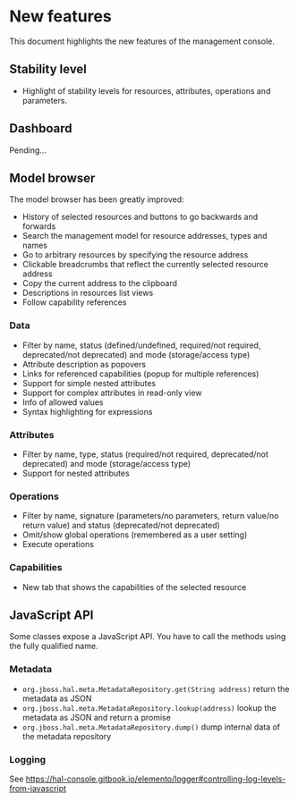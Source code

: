 # New features

This document highlights the new features of the management console.

## Stability level

- Highlight of stability levels for resources, attributes, operations and parameters.

## Dashboard

Pending...

## Model browser

The model browser has been greatly improved:

- History of selected resources and buttons to go backwards and forwards
- Search the management model for resource addresses, types and names
- Go to arbitrary resources by specifying the resource address
- Clickable breadcrumbs that reflect the currently selected resource address
- Copy the current address to the clipboard
- Descriptions in resources list views
- Follow capability references

### Data

- Filter by name, status (defined/undefined, required/not required, deprecated/not deprecated) and mode (storage/access type)
- Attribute description as popovers
- Links for referenced capabilities (popup for multiple references)
- Support for simple nested attributes
- Support for complex attributes in read-only view
- Info of allowed values
- Syntax highlighting for expressions

### Attributes

- Filter by name, type, status (required/not required, deprecated/not deprecated) and mode (storage/access type)
- Support for nested attributes

### Operations

- Filter by name, signature (parameters/no parameters, return value/no return value) and status (deprecated/not deprecated)
- Omit/show global operations (remembered as a user setting)
- Execute operations

### Capabilities

- New tab that shows the capabilities of the selected resource

## JavaScript API

Some classes expose a JavaScript API. You have to call the methods using the fully qualified name.

### Metadata

- `org.jboss.hal.meta.MetadataRepository.get(String address)` return the metadata as JSON
- `org.jboss.hal.meta.MetadataRepository.lookup(address)` lookup the metadata as JSON and return a promise
- `org.jboss.hal.meta.MetadataRepository.dump()` dump internal data of the metadata repository

### Logging

See https://hal-console.gitbook.io/elemento/logger#controlling-log-levels-from-javascript
